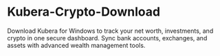 # Kubera-Crypto-Download
Download Kubera for Windows to track your net worth, investments, and crypto in one secure dashboard. Sync bank accounts, exchanges, and assets with advanced wealth management tools.
